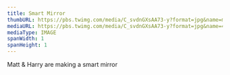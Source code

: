 ```yaml
---
title: Smart Mirror
thumbURL: https://pbs.twimg.com/media/C_svdnGXsAA73-y?format=jpg&name=medium
mediaURL: https://pbs.twimg.com/media/C_svdnGXsAA73-y?format=jpg&name=4096x4096
mediaType: IMAGE
spanWidth: 1
spanHeight: 1
---
```


Matt & Harry are making a smart mirror